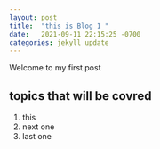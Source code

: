 ```yaml
---
layout: post
title:  "this is Blog 1 "
date:   2021-09-11 22:15:25 -0700
categories: jekyll update
---
```

Welcome to my first post

## topics that will be covred
1. this
2. next one
3. last one